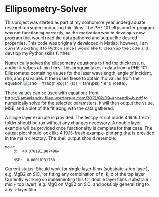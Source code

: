 # Ellipsometry-Solver
This project was started as part of my sophomore year undergraduate research on superconducting thin films. The PHE 101 ellipsometer program was not functioning correctly, so the motivation was to develop a new program that would read the data gathered and output the desired properties. This code was originally developed in Matlab; however, I am currently porting it to Python since I would like to clean up the code and develop my Python skills further.

Numerically solves the ellipsometry equations to find the thickness, n, and/or k values of thin films. This program takes in data from a PHE 101 Ellipsometer containing values for the laser wavelength, angle of incident, rho, and psi values. It then uses these to obtain rho values from the equation <img src="https://latex.codecogs.com/svg.latex?\inline&space;\rho&space;=&space;\frac{r_{p}}{r_{s}}&space;=&space;tan(\psi)&space;*&space;e^{i&space;\delta}" title="\rho = \frac{r_{p}}{r_{s}} = tan(\psi) * e^{i \delta}" />.

These values can be used with equations from https://jameslandry.files.wordpress.com/2012/02/09-appendix-b.pdf to numerically solve for the selected parameters. It will then output the value, MSE, and a plot of the fit along with the data gathered.

A single layer example is provided. The test.py script inside 4.19.16 fresh folder should be run without any changes necessary. A double layer example will be provided once functionality is complete for that case. The output plot should look like 4.19.16-fresh-example-plot.png that is provided in the main directory. The shell output should resemble:

```
MgB2:
	d:  40.07819119874984
  
	MSE:  0.00018731738
```

Current status: Should work for single layer films (substrate + top layer), e.g. MgB2 on SiC, for fitting any combination of n, k, d of the top layer. Currently working on implementing this for double layer films (substrate + mid + top layer), e.g. MgO on MgB2 on SiC, and possibly generalizing to any n-layer film.
